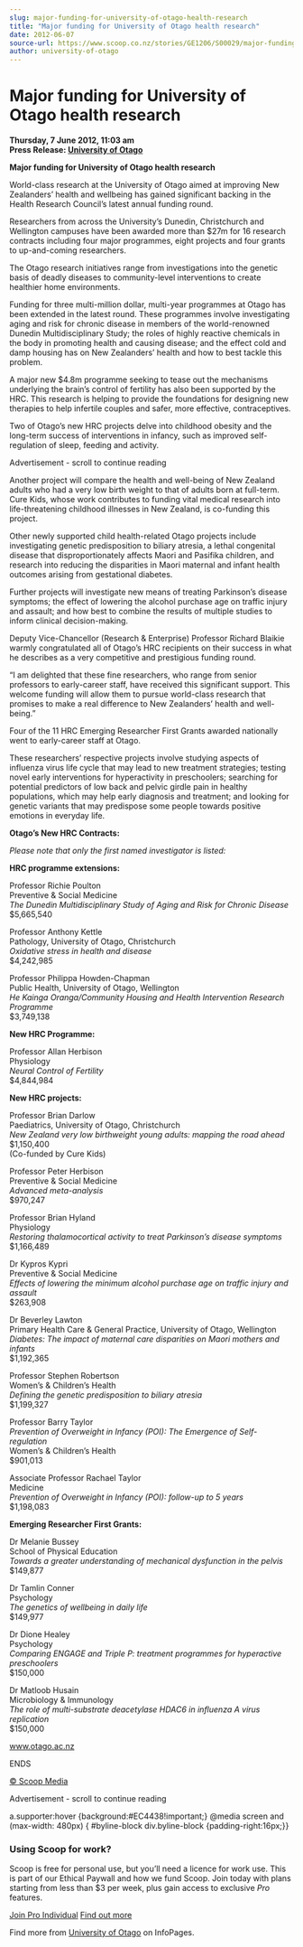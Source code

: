 ```yaml
---
slug: major-funding-for-university-of-otago-health-research
title: "Major funding for University of Otago health research"
date: 2012-06-07
source-url: https://www.scoop.co.nz/stories/GE1206/S00029/major-funding-for-university-of-otago-health-research.htm
author: university-of-otago
---
```

Major funding for University of Otago health research
=====================================================

**Thursday, 7 June 2012, 11:03 am**  
**Press Release: [University of Otago](https://info.scoop.co.nz/University_of_Otago)**

**Major funding for University of Otago health research**

World-class research at the University of Otago aimed at improving New Zealanders’ health and wellbeing has gained significant backing in the Health Research Council’s latest annual funding round.

Researchers from across the University’s Dunedin, Christchurch and Wellington campuses have been awarded more than $27m for 16 research contracts including four major programmes, eight projects and four grants to up-and-coming researchers.

The Otago research initiatives range from investigations into the genetic basis of deadly diseases to community-level interventions to create healthier home environments.

Funding for three multi-million dollar, multi-year programmes at Otago has been extended in the latest round. These programmes involve investigating aging and risk for chronic disease in members of the world-renowned Dunedin Multidisciplinary Study; the roles of highly reactive chemicals in the body in promoting health and causing disease; and the effect cold and damp housing has on New Zealanders’ health and how to best tackle this problem.

A major new $4.8m programme seeking to tease out the mechanisms underlying the brain’s control of fertility has also been supported by the HRC. This research is helping to provide the foundations for designing new therapies to help infertile couples and safer, more effective, contraceptives.

Two of Otago’s new HRC projects delve into childhood obesity and the long-term success of interventions in infancy, such as improved self-regulation of sleep, feeding and activity.

Advertisement - scroll to continue reading





Another project will compare the health and well-being of New Zealand adults who had a very low birth weight to that of adults born at full-term. Cure Kids, whose work contributes to funding vital medical research into life-threatening childhood illnesses in New Zealand, is co-funding this project.

Other newly supported child health-related Otago projects include investigating genetic predisposition to biliary atresia, a lethal congenital disease that disproportionately affects Maori and Pasifika children, and research into reducing the disparities in Maori maternal and infant health outcomes arising from gestational diabetes.

Further projects will investigate new means of treating Parkinson’s disease symptoms; the effect of lowering the alcohol purchase age on traffic injury and assault; and how best to combine the results of multiple studies to inform clinical decision-making.

Deputy Vice-Chancellor (Research & Enterprise) Professor Richard Blaikie warmly congratulated all of Otago’s HRC recipients on their success in what he describes as a very competitive and prestigious funding round.

“I am delighted that these fine researchers, who range from senior professors to early-career staff, have received this significant support. This welcome funding will allow them to pursue world-class research that promises to make a real difference to New Zealanders’ health and well-being.”

Four of the 11 HRC Emerging Researcher First Grants awarded nationally went to early-career staff at Otago.

These researchers’ respective projects involve studying aspects of influenza virus life cycle that may lead to new treatment strategies; testing novel early interventions for hyperactivity in preschoolers; searching for potential predictors of low back and pelvic girdle pain in healthy populations, which may help early diagnosis and treatment; and looking for genetic variants that may predispose some people towards positive emotions in everyday life.

**Otago’s New HRC Contracts:**  
  
_Please note that only the first named investigator is listed:_  
  
**HRC programme extensions:**

Professor Richie Poulton  
Preventive & Social Medicine  
_The Dunedin Multidisciplinary Study of Aging and Risk for Chronic Disease_  
$5,665,540

Professor Anthony Kettle  
Pathology, University of Otago, Christchurch  
_Oxidative stress in health and disease_  
$4,242,985

Professor Philippa Howden-Chapman  
Public Health, University of Otago, Wellington  
_He Kainga Oranga/Community Housing and Health Intervention Research Programme_  
$3,749,138

**New HRC Programme:**

Professor Allan Herbison  
Physiology  
_Neural Control of Fertility_  
$4,844,984

**New HRC projects:**

Professor Brian Darlow  
Paediatrics, University of Otago, Christchurch  
_New Zealand very low birthweight young adults: mapping the road ahead_  
$1,150,400  
(Co-funded by Cure Kids)

Professor Peter Herbison  
Preventive & Social Medicine  
_Advanced meta-analysis_  
$970,247

Professor Brian Hyland  
Physiology  
_Restoring thalamocortical activity to treat Parkinson’s disease symptoms_  
$1,166,489

Dr Kypros Kypri  
Preventive & Social Medicine  
_Effects of lowering the minimum alcohol purchase age on traffic injury and assault_  
$263,908

Dr Beverley Lawton  
Primary Health Care & General Practice, University of Otago, Wellington  
_Diabetes: The impact of maternal care disparities on Maori mothers and infants_  
$1,192,365

Professor Stephen Robertson  
Women’s & Children’s Health  
_Defining the genetic predisposition to biliary atresia_  
$1,199,327

Professor Barry Taylor  
_Prevention of Overweight in Infancy (POI): The Emergence of Self-regulation_  
Women’s & Children’s Health  
$901,013

Associate Professor Rachael Taylor  
Medicine  
_Prevention of Overweight in Infancy (POI): follow-up to 5 years_  
$1,198,083

**Emerging Researcher First Grants:**

Dr Melanie Bussey  
School of Physical Education  
_Towards a greater understanding of mechanical dysfunction in the pelvis_  
$149,877

Dr Tamlin Conner  
Psychology  
_The genetics of wellbeing in daily life_  
$149,977

Dr Dione Healey  
Psychology  
_Comparing ENGAGE and Triple P: treatment programmes for hyperactive preschoolers_  
$150,000

Dr Matloob Husain  
Microbiology & Immunology  
_The role of multi-substrate deacetylase HDAC6 in influenza A virus replication_  
$150,000

www.otago.ac.nz

ENDS

[© Scoop Media](http://www.scoop.co.nz/about/terms.html)  

Advertisement - scroll to continue reading



a.supporter:hover {background:#EC4438!important;} @media screen and (max-width: 480px) { #byline-block div.byline-block {padding-right:16px;}}

### Using Scoop for work?

Scoop is free for personal use, but you’ll need a licence for work use. This is part of our Ethical Paywall and how we fund Scoop. Join today with plans starting from less than $3 per week, plus gain access to exclusive _Pro_ features.  
  
[Join Pro Individual](https://pro.scoop.co.nz/Individual/?from=ProIn24) [Find out more](https://pro.scoop.co.nz/using-scoop-for-work/?from=ProIn24)

Find more from [University of Otago](https://info.scoop.co.nz/University_of_Otago) on InfoPages.